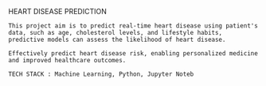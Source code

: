 HEART DISEASE PREDICTION

    This project aim is to predict real-time heart disease using patient's data, such as age, cholesterol levels, and lifestyle habits, predictive models can assess the likelihood of heart disease.
    
    Effectively predict heart disease risk, enabling personalized medicine and improved healthcare outcomes.
    
    TECH STACK : Machine Learning, Python, Jupyter Noteb
